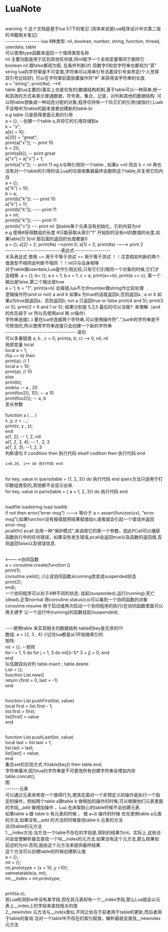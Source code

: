 # LuaNote
<br>  warning: !! 这个文档是基于lua 5.1下的笔记 (具体来说是Lua程序设计中文第二版的书籍相关笔记)
<br> ------------------lua 8种类型: nil, boolean, number, string, function, thread, userdata, table
<br> 可以使用type函数来返回一个值得类型名称
<br> nil 主要功能是用于区别其他任何值,将nil赋予一个全局变量等同于删除它
<br> boolean nil 跟false都视为假, 在条件判断(if) 将数字0和空字符串也都视为"真"
<br> string lua的字符窜是不可变值,字符串可以用单引号活着双引号来界定(个人觉得双引号比较好), 可以在字符窜前面放置操作符"#" 来获得该字符串的长度.
<br> a = "string"; print(#a); -->6
<br> table 是lua主要的(事实上也是仅有的)数据结构机制,基于table可以一种简单,统一和高效的方式来表示普通数据，符号表，集合，记录，对列和其他的数据结构.
可以将table想象成一种动态分配的对象,程序仅持有一个队它们的引用(或指针),Luab不会暗中为table的副本或者创建新的table.br
<br> e.g  table 只是获得里面元素的引用
<br> a = {}; --创建一个table a,并将它的引用存储到a
<br>k = "x";
<br>a[k] = 10;
<br>a[20] = "great";
<br>print(a["x"]);  -- print 10
<br>k = 20;
<br>print(a[k]);    -- print great
<br>a["x"] = a["x"] + 1;
<br>print(a["x"]);  -- print 11
<eg> eg b与啊引用同一个table , 如果a =nil 而且 b = nil 再也没有对一个table的引用的话,Lua的垃圾收集器最终会删除这个table,并复用它的内存
<br>a = {};
<br>a["k"] = 10;
<br>b = a;
<br>print(b["k"]); --- print 10
<br>a["k"] = 11;
<br>print(b["k"]);  ---- print 11
<br>a = nil;
<br>print(b["k"]); ---- print 11
<br> print(b["v"]) --- print nil 当table某个元素没有初始化，它的内容为nil
<br> e.g 使用#获得数组的长度 #只能获取从索引"1" 开始到的没有nil的数值的长度,如果table[1] 为nil 那后面的返回的长度都是0
<br>  a = {};  a[2] = 2; print(#a) -->print 0; a[1] = 2; print(#a) ---> print 2
<br> ---------- -----------------表达式------------------
<br> 关系表达式 使用  ~= 用于不等于测试  == 用于等于测试 ！！注意假如判断的两个值类型不相同会判断不相同 ！！nil只与自身相等
<br> 对于table跟userdata,Lua是作引用比较,只有它们引用同一个对象的时候,它们才会相等. a = {}; b= {}; a.x = 1; b.x = 1; c = a; print(a==b); print(a == c); 第一个输出是false,第二个输出是true
<br> a = 1; b = "1"; print(a>b) 会报错,lua不允许number跟string作比较处理
<br> 逻辑操作符(and or not) a and b 如果a 为true的话就返回b,否则返回a ; a or b 如果a为true就返回a，否则返回b; not a 只返回true or false 
print(4 and 5);  print(3 or 5);  print(3 > 6 and 1 or 5); 结果分别是 5,3,5 最后的可以当做?: 来理解（and 的优先级于 or 所以先使用and 再 or操作）
<br> 字符串连接(..) 要在lua中连接两个字符串,可以使用操作符"..",lua中的字符串是不可修改的,所以使用字符串连接只会创建一个新的字符串 
<br> ----------------------------------- 语句
<br> 可以多重赋值 a, b , c = 0; print(a, b, c) --> 0, nil, nil
<br> 局部变量 local 
<br>local a = 1;
<br>if(a ~= b) then
<br>    print(a);  // 1
<br>    local a = 10; 
<br>    print(a);  // 10
<br>else
<br>    print(b);
<br>endms -- a , 20
<br>print(foo2(), 10); -- a 10
<br>print(foo2()); -- a, b
<br> 变长参数   
<br> function a ( ... )
<br>     x ,y, z = ...;
<br>     print(x, y , z);
<br> end
<br> a(1, 2); -- 1, 2, nill
<br> a(1, 2, 3, 4); -- 1 , 2, 3
<br> a(1, 2, 3); --1, 2, 3
<br> 判断语句 if condition then 执行代码 elseif codition then 执行代码 end
<br> 
    
    
    
    i=0,10, i++ do 执行代码 end
<br> for key, value in iparis(table = {1, 2, 3}) do 执行代码 end  ipairs方法只适用于打印数组类型的,其他都不会显示出来.
<br> for key, value in paris(table = { a = 1, 2, 3}) do 执行代码 end
    
<br> loadfile loadstring load loadlib
<br> if not<condition> then error(“errer msg”) ---> 等价于 a = assert(functon(xx), "error msg");如果function没有报错就把结果赋值给n,或者就会引起一个错误并返回error msg
<br> pcall(fn)  pcall 会用一种"保护模式",来调用它的第一个参数，因此PCall可以捕获函数执行中的任何错误，如果没有发生错误,pcall会返回true以及函数的返回值,否则返回false以及错误信息.
    
<br>    <---->协同函数
<br> a = coroutine.create(function ()
<br>    print(1);
<br>     coroutine.yield(); //让该协同函数从running改变成suspended状态
<br>     print(2);
<br> end);
<br> 一个协同程序可以处于4种不同的状态: 挂起(suspended),运行(running),死亡(dead),正常normal 用coroutine.status(co)可以看到一个协同函数的对象
<br> coroutine.resume 用于启动或再次启动一个协同程序的执行(在协同函数里面可以用关键字 让一个运行中(running)的函数挂起(suspended);

<br> ----使用table 来实现相关的数据结构  table的key是无序的!!!!
<br>  数组: a = {2,  3 , 4} //记住lua都是从1开始做索引的
<br>  矩阵: 
<br> mt = {}; --矩阵
<br> for i = 1, 5 do
     for j = 1, 3 do
        mt[(i-1)* 3 + j] = 0;
     end
<br> end
<br> 队伍跟双向对列 table.insert ; table.delete
<br>List = {};
<br>function List.new()
<br>    return {first = 0, last = -1}
<br>end

<br>function List.pushFirst(list, value)
<br>    local first = list.first - 1;
<br>    list.first = first;
<br>    list[first] = value
<br>end

<br>function List.pushLast(list, value)
<br>    local last = list.last + 1;
<br>    list.last = last;
<br>   list[last] = value;
<br>end
<br> 集合set的实现方式 if(table[key]) then table end;
<br> 字符串缓冲,因为lua的字符串是不可更改所有创建字符串会增加内存 table.concat();
<br> 图
<br> -------元表
<br> 可以通过元表来修改一个值得行为,使其在面对一个非预定义的操作是执行一个指定的操作，例如两个table a跟table b 做相加的操作的时候,可以根据他们元表里面的字段__add 做相加操作 ，Lua 在床架耐心的table时候不会创建元表.
<br> 如果table a 跟 table b 有元表的时候 ， 做 a+b 操作的时候 优先使用table a元表的方法,如果没有__add 的方法的时候查找table b 元表的方法
<br> 访问table的元方法
<br> 1.__index方法:当方法一个table不存在的字段是,得到的结果为nil。实际上,这些访问会促使解析器去查找一个叫__index的元方法.如果没有这个元方法,那么结果如前述的为nil.否则,就由这个元方法来提供最终结果.
<br> 这个方法可以创建table的时候创建默认值
<br>a = {};
<br>mt = {};
<br>mt.prototype = {x = 10, y =10};
<br>setmetatable(a, mt);
<br>mt.__index = mt.prototype;

<br>print(a.x);
<br> 若Lua检测到w中没有某字段,但在其元表却有一个__index字段,那么Lua就会以元表上__index上的字段来查找相关的值
<br> 2__newindex 元方法与__index类似,不同之处在于前者用于table的更新,而后者用于table的查询.当对一个table中不存在的索引赋值，解析器就会查找__newindex元方法
